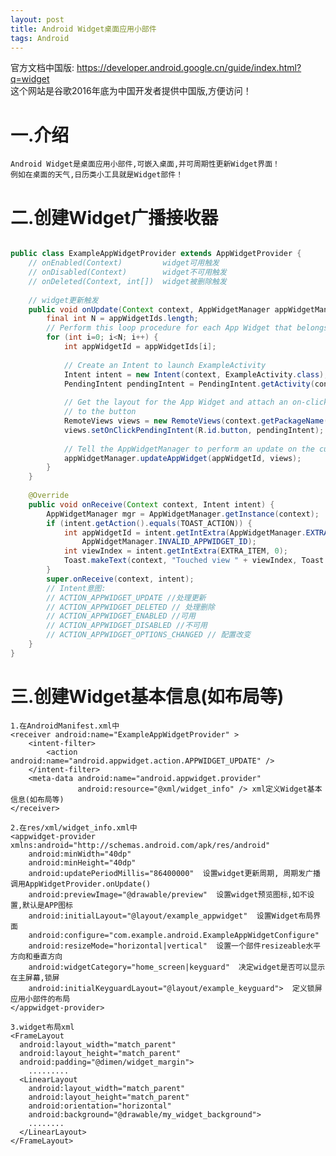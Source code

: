 ```yaml
---
layout: post
title: Android Widget桌面应用小部件
tags: Android
---
```

官方文档中国版: https://developer.android.google.cn/guide/index.html?q=widget   
这个网站是谷歌2016年底为中国开发者提供中国版,方便访问！

# 一.介绍
	Android Widget是桌面应用小部件,可嵌入桌面,并可周期性更新Widget界面！     
	例如在桌面的天气,日历类小工具就是Widget部件！
	
# 二.创建Widget广播接收器

```java

public class ExampleAppWidgetProvider extends AppWidgetProvider {
	// onEnabled(Context) 		  widget可用触发
	// onDisabled(Context)  	  widget不可用触发
	// onDeleted(Context, int[])  widget被删除触发
	
	// widget更新触发
    public void onUpdate(Context context, AppWidgetManager appWidgetManager, int[] appWidgetIds) {  
        final int N = appWidgetIds.length;  
        // Perform this loop procedure for each App Widget that belongs to this provider  
        for (int i=0; i<N; i++) {  
            int appWidgetId = appWidgetIds[i];
			
            // Create an Intent to launch ExampleActivity  
            Intent intent = new Intent(context, ExampleActivity.class);  
            PendingIntent pendingIntent = PendingIntent.getActivity(context, 0, intent, 0);
			
            // Get the layout for the App Widget and attach an on-click listener  
            // to the button  
            RemoteViews views = new RemoteViews(context.getPackageName(), R.layout.appwidget_provider_layout);  
            views.setOnClickPendingIntent(R.id.button, pendingIntent);  
  
            // Tell the AppWidgetManager to perform an update on the current app widget  
            appWidgetManager.updateAppWidget(appWidgetId, views);  
        }  
    }
	
	@Override  
    public void onReceive(Context context, Intent intent) {  
        AppWidgetManager mgr = AppWidgetManager.getInstance(context);  
		if (intent.getAction().equals(TOAST_ACTION)) {  
            int appWidgetId = intent.getIntExtra(AppWidgetManager.EXTRA_APPWIDGET_ID,  
                AppWidgetManager.INVALID_APPWIDGET_ID);  
            int viewIndex = intent.getIntExtra(EXTRA_ITEM, 0);  
            Toast.makeText(context, "Touched view " + viewIndex, Toast.LENGTH_SHORT).show();  
        }  
        super.onReceive(context, intent);		
		// Intent意图:
		// ACTION_APPWIDGET_UPDATE //处理更新
		// ACTION_APPWIDGET_DELETED // 处理删除
		// ACTION_APPWIDGET_ENABLED //可用
		// ACTION_APPWIDGET_DISABLED //不可用
		// ACTION_APPWIDGET_OPTIONS_CHANGED // 配置改变
    }
}

```
	
# 三.创建Widget基本信息(如布局等)
	1.在AndroidManifest.xml中
	<receiver android:name="ExampleAppWidgetProvider" >  
		<intent-filter>  
			<action android:name="android.appwidget.action.APPWIDGET_UPDATE" />  
		</intent-filter>  
		<meta-data android:name="android.appwidget.provider"  
				   android:resource="@xml/widget_info" /> xml定义Widget基本信息(如布局等)
	</receiver>
	
	2.在res/xml/widget_info.xml中
	<appwidget-provider xmlns:android="http://schemas.android.com/apk/res/android"  
		android:minWidth="40dp"  
		android:minHeight="40dp"  
		android:updatePeriodMillis="86400000"  设置widget更新周期, 周期发广播调用AppWidgetProvider.onUpdate()
		android:previewImage="@drawable/preview"  设置widget预览图标,如不设置,默认是APP图标
		android:initialLayout="@layout/example_appwidget"  设置Widget布局界面
		android:configure="com.example.android.ExampleAppWidgetConfigure"   
		android:resizeMode="horizontal|vertical"  设置一个部件resizeable水平方向和垂直方向
		android:widgetCategory="home_screen|keyguard"  决定widget是否可以显示在主屏幕,锁屏
		android:initialKeyguardLayout="@layout/example_keyguard">  定义锁屏应用小部件的布局
	</appwidget-provider>

	3.widget布局xml
	<FrameLayout
	  android:layout_width="match_parent"
	  android:layout_height="match_parent"
	  android:padding="@dimen/widget_margin">
		.........
	  <LinearLayout
		android:layout_width="match_parent"
		android:layout_height="match_parent"
		android:orientation="horizontal"
		android:background="@drawable/my_widget_background">
		........
	  </LinearLayout>
	</FrameLayout>